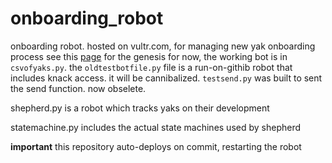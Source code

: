 # onboarding_robot
onboarding robot. hosted on vultr.com, for managing new yak onboarding process
see this [page](https://roamresearch.com/#/app/ArtOfGig/page/BCtNygG7E) for the genesis
for now, the working bot is in `csvofyaks.py`. the `oldtestbotfile.py` file is a run-on-githib robot that includes knack access. it will be cannibalized. `testsend.py` was built to sent the send function. now obselete.

shepherd.py is a robot which tracks yaks on their development

statemachine.py includes the actual state machines used by shepherd

**important** this repository auto-deploys on commit, restarting the robot
